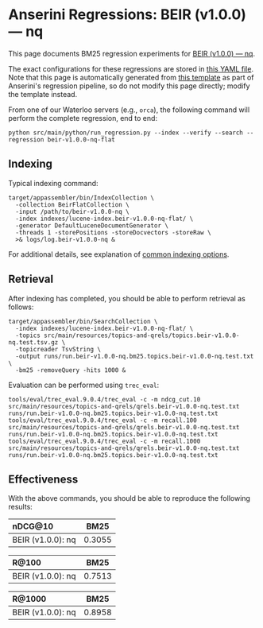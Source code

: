 # Anserini Regressions: BEIR (v1.0.0) &mdash; nq

This page documents BM25 regression experiments for [BEIR (v1.0.0) &mdash; nq](http://beir.ai/).

The exact configurations for these regressions are stored in [this YAML file](../src/main/resources/regression/beir-v1.0.0-nq-flat.yaml).
Note that this page is automatically generated from [this template](../src/main/resources/docgen/templates/beir-v1.0.0-nq-flat.template) as part of Anserini's regression pipeline, so do not modify this page directly; modify the template instead.

From one of our Waterloo servers (e.g., `orca`), the following command will perform the complete regression, end to end:

```
python src/main/python/run_regression.py --index --verify --search --regression beir-v1.0.0-nq-flat
```

## Indexing

Typical indexing command:

```
target/appassembler/bin/IndexCollection \
  -collection BeirFlatCollection \
  -input /path/to/beir-v1.0.0-nq \
  -index indexes/lucene-index.beir-v1.0.0-nq-flat/ \
  -generator DefaultLuceneDocumentGenerator \
  -threads 1 -storePositions -storeDocvectors -storeRaw \
  >& logs/log.beir-v1.0.0-nq &
```

For additional details, see explanation of [common indexing options](common-indexing-options.md).

## Retrieval

After indexing has completed, you should be able to perform retrieval as follows:

```
target/appassembler/bin/SearchCollection \
  -index indexes/lucene-index.beir-v1.0.0-nq-flat/ \
  -topics src/main/resources/topics-and-qrels/topics.beir-v1.0.0-nq.test.tsv.gz \
  -topicreader TsvString \
  -output runs/run.beir-v1.0.0-nq.bm25.topics.beir-v1.0.0-nq.test.txt \
  -bm25 -removeQuery -hits 1000 &
```

Evaluation can be performed using `trec_eval`:

```
tools/eval/trec_eval.9.0.4/trec_eval -c -m ndcg_cut.10 src/main/resources/topics-and-qrels/qrels.beir-v1.0.0-nq.test.txt runs/run.beir-v1.0.0-nq.bm25.topics.beir-v1.0.0-nq.test.txt
tools/eval/trec_eval.9.0.4/trec_eval -c -m recall.100 src/main/resources/topics-and-qrels/qrels.beir-v1.0.0-nq.test.txt runs/run.beir-v1.0.0-nq.bm25.topics.beir-v1.0.0-nq.test.txt
tools/eval/trec_eval.9.0.4/trec_eval -c -m recall.1000 src/main/resources/topics-and-qrels/qrels.beir-v1.0.0-nq.test.txt runs/run.beir-v1.0.0-nq.bm25.topics.beir-v1.0.0-nq.test.txt
```

## Effectiveness

With the above commands, you should be able to reproduce the following results:

| nDCG@10                                                                                                      | BM25      |
|:-------------------------------------------------------------------------------------------------------------|-----------|
| BEIR (v1.0.0): nq                                                                                            | 0.3055    |


| R@100                                                                                                        | BM25      |
|:-------------------------------------------------------------------------------------------------------------|-----------|
| BEIR (v1.0.0): nq                                                                                            | 0.7513    |


| R@1000                                                                                                       | BM25      |
|:-------------------------------------------------------------------------------------------------------------|-----------|
| BEIR (v1.0.0): nq                                                                                            | 0.8958    |
